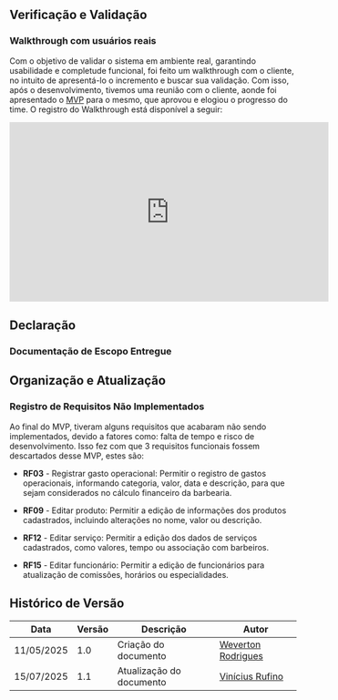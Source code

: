 ## Verificação e Validação

### Walkthrough com usuários reais

Com o objetivo de validar o sistema em ambiente real, garantindo usabilidade e completude funcional, foi feito um walkthrough com o cliente, no intuito de apresentá-lo o incremento e buscar sua validação. Com isso, após o desenvolvimento, tivemos uma reunião com o cliente, aonde foi apresentado o [MVP](../visao_prod_proj/backlog_produto.md)  para o mesmo, que aprovou e elogiou o progresso do time. O registro do Walkthrough está disponível a seguir:

<iframe width="560" height="315" src="https://www.youtube.com/embed/YNMw0eZw7wI" title="YouTube video player" frameborder="0" allow="accelerometer; autoplay; clipboard-write; encrypted-media; gyroscope; picture-in-picture; web-share" referrerpolicy="strict-origin-when-cross-origin" allowfullscreen></iframe>

## Declaração

### Documentação de Escopo Entregue


## Organização e Atualização

### Registro de Requisitos Não Implementados

Ao final do MVP, tiveram alguns requisitos que acabaram não sendo implementados, devido a fatores como: falta de tempo e risco de desenvolvimento. Isso fez com que 3 requisitos funcionais fossem descartados desse MVP, estes são:

- **RF03** - Registrar gasto operacional: Permitir o registro de gastos operacionais, informando categoria, valor, data e descrição, para que sejam considerados no cálculo financeiro da barbearia.

- **RF09** - Editar produto: Permitir a edição de informações dos produtos cadastrados, incluindo alterações no nome, valor ou descrição.

- **RF12** - Editar serviço: Permitir a edição dos dados de serviços cadastrados, como valores, tempo ou associação com barbeiros.

- **RF15** - Editar funcionário: Permitir a edição de funcionários para atualização de comissões, horários ou especialidades.

## Histórico de Versão

|Data|Versão|Descrição|Autor|
|---|---|---|---|
| 11/05/2025| 1.0 | Criação do documento | [Weverton Rodrigues](https://github.com/vevetin) |
| 15/07/2025| 1.1 | Atualização do documento | [Vinícius Rufino](https://github.com/RufinoVfR) |